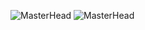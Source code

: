 ![MasterHead](https://www.linkpicture.com/q/5070f9e7af565d1d16a3edfd7f53cd1e.png)
![MasterHead](https://www.linkpicture.com/q/Monkeydweeko.png)
